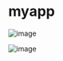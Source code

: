 # myapp
![image](https://github.com/user-attachments/assets/ce603c27-78e7-4023-9648-95cd68951e36)


![image](https://github.com/user-attachments/assets/3d3cffcb-5ce8-44a6-93d1-f788a496aa77)
